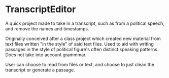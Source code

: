# TranscriptEditor
A quick project made to take in a transcript, such as from a political speech, and remove the names and timestamps.

Originally conceived after a class project which created new material from text files written "in the style" of said text files.
Used to aid with writing passages in the style of political figure's often distinct speaking patterns. Does not take into account grammmar.

User can choose to read from files or text, and choose to just clean the transcript or generate a passage.
